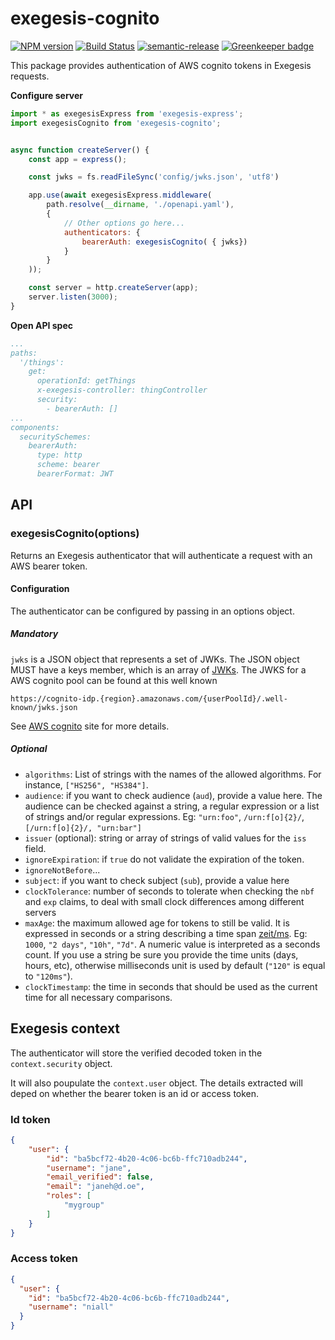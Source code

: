# exegesis-cognito

[![NPM version](https://badge.fury.io/js/exegesis-cognito.svg)](https://www.npmjs.com/package/exegesis-cognito)
[![Build Status](https://travis-ci.org/niallmccullagh/exegesis-cognito.svg)](https://travis-ci.org/niallmccullagh/exegesis-cognito)
[![semantic-release](https://img.shields.io/badge/%20%20%F0%9F%93%A6%F0%9F%9A%80-semantic--release-e10079.svg)](https://github.com/semantic-release/semantic-release) [![Greenkeeper badge](https://badges.greenkeeper.io/niallmccullagh/exegesis-cognito.svg)](https://greenkeeper.io/)

This package provides authentication of AWS cognito tokens in Exegesis requests.

**Configure server**
```js
import * as exegesisExpress from 'exegesis-express';
import exegesisCognito from 'exegesis-cognito';


async function createServer() {
    const app = express();

    const jwks = fs.readFileSync('config/jwks.json', 'utf8')

    app.use(await exegesisExpress.middleware(
        path.resolve(__dirname, './openapi.yaml'),
        {
            // Other options go here...
            authenticators: {
                bearerAuth: exegesisCognito( { jwks})
            }
        }
    ));

    const server = http.createServer(app);
    server.listen(3000);
}
```

**Open API spec**

```yaml
...
paths:
  '/things':
    get:
      operationId: getThings
      x-exegesis-controller: thingController
      security:
        - bearerAuth: []
...
components:
  securitySchemes:
    bearerAuth:
      type: http
      scheme: bearer
      bearerFormat: JWT
```
## API

### exegesisCognito(options)

Returns an Exegesis authenticator that will authenticate a request with an AWS bearer token.

#### Configuration

The authenticator can be configured by passing in an options object.

##### Mandatory

`jwks` is a JSON object that represents a set of JWKs. The JSON object MUST have a keys member, which is an
array of [JWKs](https://tools.ietf.org/html/rfc7517). The JWKS for a AWS cognito pool can be found at this well known

`https://cognito-idp.{region}.amazonaws.com/{userPoolId}/.well-known/jwks.json`

See [AWS cognito](https://aws.amazon.com/cognito/) site for more details.

##### Optional

* `algorithms`: List of strings with the names of the allowed algorithms. For instance, `["HS256", "HS384"]`.
* `audience`: if you want to check audience (`aud`), provide a value here. The audience can be checked against a string, a regular expression or a list of strings and/or regular expressions. Eg: `"urn:foo"`, `/urn:f[o]{2}/`, `[/urn:f[o]{2}/, "urn:bar"]`
* `issuer` (optional): string or array of strings of valid values for the `iss` field.
* `ignoreExpiration`: if `true` do not validate the expiration of the token.
* `ignoreNotBefore`...
* `subject`: if you want to check subject (`sub`), provide a value here
* `clockTolerance`: number of seconds to tolerate when checking the `nbf` and `exp` claims, to deal with small clock differences among different servers
* `maxAge`: the maximum allowed age for tokens to still be valid. It is expressed in seconds or a string describing a time span [zeit/ms](https://github.com/zeit/ms). Eg: `1000`, `"2 days"`, `"10h"`, `"7d"`. A numeric value is interpreted as a seconds count. If you use a string be sure you provide the time units (days, hours, etc), otherwise milliseconds unit is used by default (`"120"` is equal to `"120ms"`).
* `clockTimestamp`: the time in seconds that should be used as the current time for all necessary comparisons.


## Exegesis context

The authenticator will store the verified decoded token in the `context.security` object.
 

It will also poupulate the `context.user` object. The details extracted will deped on whether the bearer token is an id 
or access token.    

### Id token
```json
{
    "user": {
        "id": "ba5bcf72-4b20-4c06-bc6b-ffc710adb244",
        "username": "jane",
        "email_verified": false,
        "email": "janeh@d.oe",
        "roles": [
            "mygroup"
        ]
    }
}
```

### Access token

```json
{
  "user": {
    "id": "ba5bcf72-4b20-4c06-bc6b-ffc710adb244",
    "username": "niall"
  }
}
```